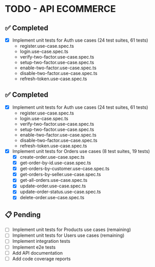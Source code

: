 # TODO - API ECOMMERCE

## ✅ Completed

- [x] Implement unit tests for Auth use cases (24 test suites, 61 tests)
  - register.use-case.spec.ts
  - login.use-case.spec.ts
  - verify-two-factor.use-case.spec.ts
  - setup-two-factor.use-case.spec.ts
  - enable-two-factor.use-case.spec.ts
  - disable-two-factor.use-case.spec.ts
  - refresh-token.use-case.spec.ts

## ✅ Completed

- [x] Implement unit tests for Auth use cases (24 test suites, 61 tests)
  - register.use-case.spec.ts
  - login.use-case.spec.ts
  - verify-two-factor.use-case.spec.ts
  - setup-two-factor.use-case.spec.ts
  - enable-two-factor.use-case.spec.ts
  - disable-two-factor.use-case.spec.ts
  - refresh-token.use-case.spec.ts
- [x] Implement unit tests for Orders use cases (8 test suites, 19 tests)
  - [x] create-order.use-case.spec.ts
  - [x] get-order-by-id.use-case.spec.ts
  - [x] get-orders-by-customer.use-case.spec.ts
  - [x] get-orders-by-seller.use-case.spec.ts
  - [x] get-all-orders.use-case.spec.ts
  - [x] update-order.use-case.spec.ts
  - [x] update-order-status.use-case.spec.ts
  - [x] delete-order.use-case.spec.ts

## 📋 Pending

- [ ] Implement unit tests for Products use cases (remaining)
- [ ] Implement unit tests for Users use cases (remaining)
- [ ] Implement integration tests
- [ ] Implement e2e tests
- [ ] Add API documentation
- [ ] Add code coverage reports
